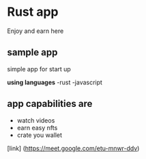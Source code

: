 # Rust app
Enjoy and earn here 
## sample app
simple app  for start up 

**using languages**
-rust
-javascript


## app capabilities are 
- watch videos  
- earn easy nfts
-  crate you wallet 

[link]  (https://meet.google.com/etu-mnwr-ddv)
